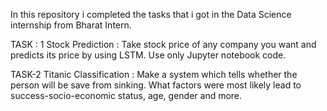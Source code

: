In this repository i completed the tasks that i got in the Data Science internship from Bharat Intern.


TASK : 1
Stock Prediction :
Take stock price of any company you want and predicts its price by using LSTM.
Use only Jupyter notebook code.

TASK-2
Titanic Classification :
Make a system which tells whether the person will be save from sinking. What factors were most likely lead to success-socio-economic status, age, gender and more.
